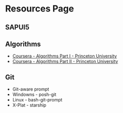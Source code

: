 # Resources Page

## SAPUI5

## Algorithms

- [Coursera - Algorithms Part I - Princeton University](https://www.coursera.org/learn/algorithms-part1)
- [Coursera - Algorithms Part II - Princeton University](https://www.coursera.org/learn/algorithms-part2)

## Git
- Git-aware prompt
 - Windowns - posh-git
 - Linux - bash-git-prompt
 - X-Plat - starship
